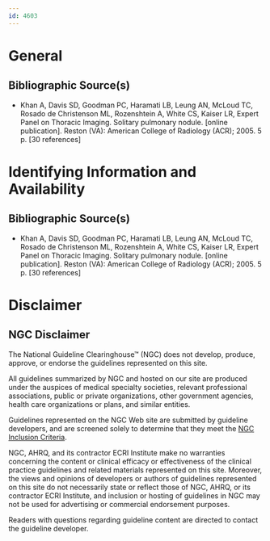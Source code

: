 ```yaml
---
id: 4603
---
```


# General

## Bibliographic Source(s)

- Khan A, Davis SD, Goodman PC, Haramati LB, Leung AN, McLoud TC, Rosado de Christenson ML, Rozenshtein A, White CS, Kaiser LR, Expert Panel on Thoracic Imaging. Solitary pulmonary nodule. [online publication]. Reston (VA): American College of Radiology (ACR); 2005. 5 p. [30 references]

# Identifying Information and Availability

## Bibliographic Source(s)

- Khan A, Davis SD, Goodman PC, Haramati LB, Leung AN, McLoud TC, Rosado de Christenson ML, Rozenshtein A, White CS, Kaiser LR, Expert Panel on Thoracic Imaging. Solitary pulmonary nodule. [online publication]. Reston (VA): American College of Radiology (ACR); 2005. 5 p. [30 references]

# Disclaimer

## NGC Disclaimer

The National Guideline Clearinghouse™ (NGC) does not develop, produce, approve, or endorse the guidelines represented on this site.

All guidelines summarized by NGC and hosted on our site are produced under the auspices of medical specialty societies, relevant professional associations, public or private organizations, other government agencies, health care organizations or plans, and similar entities.

Guidelines represented on the NGC Web site are submitted by guideline developers, and are screened solely to determine that they meet the [NGC Inclusion Criteria](/help-and-about/summaries/inclusion-criteria).

NGC, AHRQ, and its contractor ECRI Institute make no warranties concerning the content or clinical efficacy or effectiveness of the clinical practice guidelines and related materials represented on this site. Moreover, the views and opinions of developers or authors of guidelines represented on this site do not necessarily state or reflect those of NGC, AHRQ, or its contractor ECRI Institute, and inclusion or hosting of guidelines in NGC may not be used for advertising or commercial endorsement purposes.

Readers with questions regarding guideline content are directed to contact the guideline developer.

